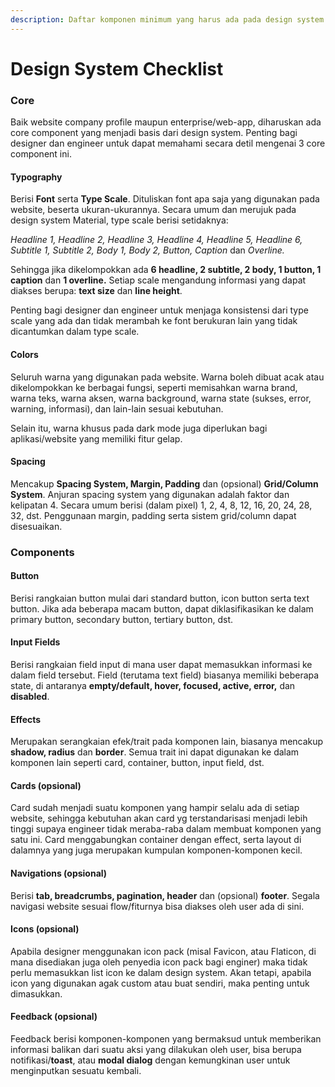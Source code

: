 ```yaml
---
description: Daftar komponen minimum yang harus ada pada design system website
---
```


# Design System Checklist

### Core

Baik website company profile maupun enterprise/web-app, diharuskan ada core component yang menjadi basis dari design system. Penting bagi designer dan engineer untuk dapat memahami secara detil mengenai 3 core component ini.

#### Typography

Berisi **Font** serta **Type Scale**. Dituliskan font apa saja yang digunakan pada website, beserta ukuran-ukurannya. Secara umum dan merujuk pada design system Material, type scale berisi setidaknya:

_Headline 1, Headline 2, Headline 3, Headline 4, Headline 5, Headline 6, Subtitle 1, Subtitle 2, Body 1, Body 2, Button, Caption_ dan _Overline._

Sehingga jika dikelompokkan ada **6 headline, 2 subtitle, 2 body, 1 button, 1 caption** dan **1 overline.** Setiap scale mengandung informasi yang dapat diakses berupa: **text size** dan **line height**.&#x20;

Penting bagi designer dan engineer untuk menjaga konsistensi dari type scale yang ada dan tidak merambah ke font berukuran lain yang tidak dicantumkan dalam type scale.

#### Colors

Seluruh warna yang digunakan pada website. Warna boleh dibuat acak atau dikelompokkan ke berbagai fungsi, seperti memisahkan warna brand, warna teks, warna aksen, warna background, warna state (sukses, error, warning, informasi), dan lain-lain sesuai kebutuhan.

Selain itu, warna khusus pada dark mode juga diperlukan bagi aplikasi/website yang memiliki fitur gelap.

#### Spacing

Mencakup **Spacing System, Margin, Padding** dan (opsional) **Grid/Column System**. Anjuran spacing system yang digunakan adalah faktor dan kelipatan 4. Secara umum berisi (dalam pixel) 1, 2, 4, 8, 12, 16, 20, 24, 28, 32, dst. Penggunaan margin, padding serta sistem grid/column dapat disesuaikan.

### Components

#### Button

Berisi rangkaian button mulai dari standard button, icon button serta text button. Jika ada beberapa macam button, dapat diklasifikasikan ke dalam primary button, secondary button, tertiary button, dst.

#### Input Fields

Berisi rangkaian field input di mana user dapat memasukkan informasi ke dalam field tersebut. Field (terutama text field) biasanya memiliki beberapa state, di antaranya **empty/default, hover, focused, active, error,** dan **disabled**.

#### Effects

Merupakan serangkaian efek/trait pada komponen lain, biasanya mencakup **shadow, radius** dan **border**. Semua trait ini dapat digunakan ke dalam komponen lain seperti card, container, button, input field, dst.

#### Cards (opsional)

Card sudah menjadi suatu komponen yang hampir selalu ada di setiap website, sehingga kebutuhan akan card yg terstandarisasi menjadi lebih tinggi supaya engineer tidak meraba-raba dalam membuat komponen yang satu ini. Card menggabungkan container dengan effect, serta layout di dalamnya yang juga merupakan kumpulan komponen-komponen kecil.

#### Navigations (opsional)

Berisi **tab, breadcrumbs, pagination, header** dan (opsional) **footer**. Segala navigasi website sesuai flow/fiturnya bisa diakses oleh user ada di sini.

#### Icons (opsional)

Apabila designer menggunakan icon pack (misal Favicon, atau Flaticon, di mana disediakan juga oleh penyedia icon pack bagi enginer) maka tidak perlu memasukkan list icon ke dalam design system. Akan tetapi, apabila icon yang digunakan agak custom atau buat sendiri, maka penting untuk dimasukkan.

#### Feedback (opsional)

Feedback berisi komponen-komponen yang bermaksud untuk memberikan informasi balikan dari suatu aksi yang dilakukan oleh user, bisa berupa notifikasi/**toast**, atau **modal dialog** dengan kemungkinan user untuk menginputkan sesuatu kembali.
